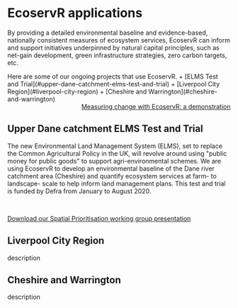 # EcoservR applications

By providing a detailed environmental baseline and evidence-based, nationally consistent measures of ecosystem services, EcoservR can inform and support initiatives underpinned by natural capital principles, such as net-gain development, green infrastructure strategies, zero carbon targets, etc.

<div markdown="1">
   <div style="float:left; max-width=20vw;" markdown="1">
Here are some of our ongoing projects that use EcoservR.
+ [ELMS Test and Trial](#upper-dane-catchment-elms-test-and-trial)
+ [Liverpool City Region](#liverpool-city-region)
+ [Cheshire and Warrington](#cheshire-and-warrington)

 </div>

 <div style="float:right;">
<a class="linkbutton" id="boldbutton" href="{{ site.github.url }}/interventions"> Measuring change with EcoservR: a demonstration </a>
 </div>
</div>
<br style="clear:both" />

<div display="block" class="row-full-img-right" id="elms" markdown="1">
   <div class="main-content-right" markdown="1">

## Upper Dane catchment ELMS Test and Trial

The new Environmental Land Management System (ELMS), set to replace the Common Agricultural Policy in the UK, will revolve around using "public money for public goods" to support agri-environmental schemes. We are using EcoservR to develop an environmental baseline of the Dane river catchment area (Cheshire) and quantify ecosystem services at farm- to landscape- scale to help inform land management plans. This test and trial is funded by Defra from January to August 2020. 

<br>

<a class = "downloadbutton" href="{{ site.github.url }}/files/Angers-Blondin_and_Bowe_LJMU_spatial_prio_working_group.pdf" download = "download" align="center">Download our Spatial Prioritisation working group presentation</a>

</div>
</div>

## Liverpool City Region

description


## Cheshire and Warrington

description

